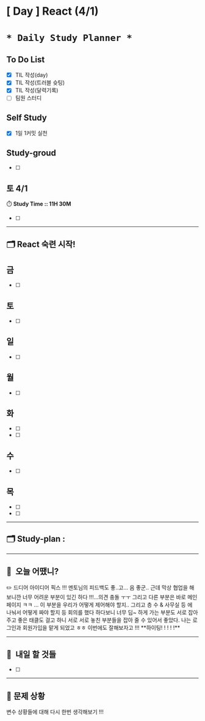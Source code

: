 # [ Day ] React (4/1)

# `* Daily Study Planner *`

## To Do List

- [x]  TIL 작성(day)
- [x]  TIL 작성(트러블 슛팅)
- [x]  TIL 작성(달력기록)
- [ ]  팀원 스터디

## Self Study

- [x]  1일 1커밋 실천

## **Study-groud**

- [ ]  

## 토 4/1

⏱️ **Study Time ::  11H 30M**

- [ ]  

---

## 🗂️ React 숙련 시작!

## 금

- [ ]  

## 토

- [ ]  

## 일

- [ ]  

## 월

- [ ]  

## 화

- [ ]  
- [ ]  

## 수

- [ ]  

## 목

- [ ]  
- [ ]  

---

## 🗂️ **Study-plan**  :

---

## 🙂  오늘 어땠니?

<aside>
✏️ 드디어 아이디어 픽스 !!! 멘토님의 피드백도 좋..고… 음 좋군.. 근데 막상 협업을 해보니깐 너무 어려운 부분이 있긴 하다 !!!…의견 충돌 ㅜㅜ 그리고 다른 부분은 바로 메인페이지 ㅋㅋ … 이 부분을 우리가 어떻게 제어해야 할지.. 그리고 층 수 & 사무실 등 에 나눠서 어떻게 짜야 할지 등 회의를 했다 하다보니 너무 딥~ 하게 가는 부분도 서로 잡아주고 좋은 태클도 걸고 하니 서로 서로 놓친 부분들을 잡아 줄 수 있어서 좋았다. 나는 로그인과 회원가입을 맡게 되었고 ㅎㅎ 이번에도 잘해보자고 !!! **하이팅! ! ! ! !**

</aside>

---

## 🧳  내일 할 것들

- [ ]  

---

## 🤔 문제 상황

변수 상황들에 대해 다시 한번 생각해보기 !!!